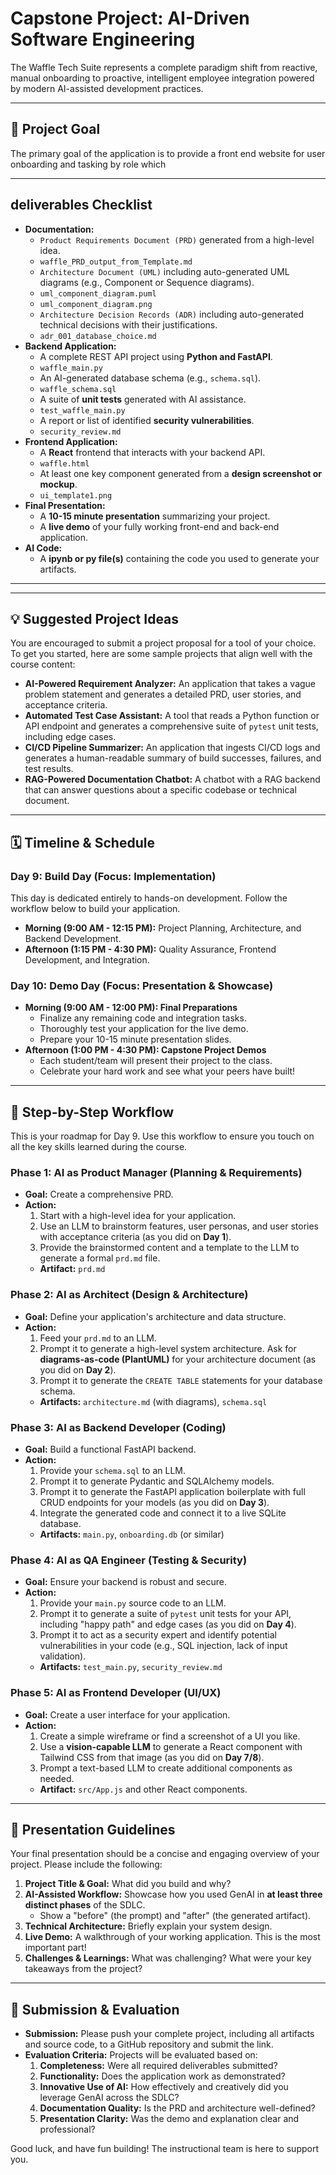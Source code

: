 #  Capstone Project: AI-Driven Software Engineering

The Waffle Tech Suite represents a complete paradigm shift from reactive, manual onboarding to proactive, intelligent employee integration powered by modern AI-assisted development practices.

---

## 🎯 Project Goal

The primary goal of the application is to provide a front end website for user onboarding and tasking by role which 

---

##  deliverables Checklist

* **Documentation:**
    * `Product Requirements Document (PRD)` generated from a high-level idea.
    * `waffle_PRD_output_from_Template.md`
    * `Architecture Document (UML)` including auto-generated UML diagrams (e.g., Component or Sequence diagrams).
    * `uml_component_diagram.puml`
    * `uml_component_diagram.png`
    * `Architecture Decision Records (ADR)` including auto-generated technical decisions with their justifications.
    * `adr_001_database_choice.md`
* **Backend Application:**
    * A complete REST API project using **Python and FastAPI**.
    * `waffle_main.py`
    * An AI-generated database schema (e.g., `schema.sql`).
    * `waffle_schema.sql`
    * A suite of **unit tests** generated with AI assistance.
    * `test_waffle_main.py`
    * A report or list of identified **security vulnerabilities**.
    * `security_review.md`
* **Frontend Application:**
    * A **React** frontend that interacts with your backend API.
    * `waffle.html`
    * At least one key component generated from a **design screenshot or mockup**.
    * `ui_template1.png`
* **Final Presentation:**
    * A **10-15 minute presentation** summarizing your project.
    * A **live demo** of your fully working front-end and back-end application.
* **AI Code:**
    * A **ipynb or py file(s)** containing the code you used to generate your artifacts.

---


---

## 💡 Suggested Project Ideas

You are encouraged to submit a project proposal for a tool of your choice. To get you started, here are some sample projects that align well with the course content:

* **AI-Powered Requirement Analyzer:** An application that takes a vague problem statement and generates a detailed PRD, user stories, and acceptance criteria.
* **Automated Test Case Assistant:** A tool that reads a Python function or API endpoint and generates a comprehensive suite of `pytest` unit tests, including edge cases.
* **CI/CD Pipeline Summarizer:** An application that ingests CI/CD logs and generates a human-readable summary of build successes, failures, and test results.
* **RAG-Powered Documentation Chatbot:** A chatbot with a RAG backend that can answer questions about a specific codebase or technical document.

---

## 🗓️ Timeline & Schedule

### **Day 9: Build Day (Focus: Implementation)**

This day is dedicated entirely to hands-on development. Follow the workflow below to build your application.

* **Morning (9:00 AM - 12:15 PM):** Project Planning, Architecture, and Backend Development.
* **Afternoon (1:15 PM - 4:30 PM):** Quality Assurance, Frontend Development, and Integration.

### **Day 10: Demo Day (Focus: Presentation & Showcase)**

* **Morning (9:00 AM - 12:00 PM): Final Preparations**
    * Finalize any remaining code and integration tasks.
    * Thoroughly test your application for the live demo.
    * Prepare your 10-15 minute presentation slides.
* **Afternoon (1:00 PM - 4:30 PM): Capstone Project Demos**
    * Each student/team will present their project to the class.
    * Celebrate your hard work and see what your peers have built!

---

## 🚀 Step-by-Step Workflow

This is your roadmap for Day 9. Use this workflow to ensure you touch on all the key skills learned during the course.

### **Phase 1: AI as Product Manager (Planning & Requirements)**

* **Goal:** Create a comprehensive PRD.
* **Action:**
    1.  Start with a high-level idea for your application.
    2.  Use an LLM to brainstorm features, user personas, and user stories with acceptance criteria (as you did on **Day 1**).
    3.  Provide the brainstormed content and a template to the LLM to generate a formal `prd.md` file.
    * **Artifact:** `prd.md`

### **Phase 2: AI as Architect (Design & Architecture)**

* **Goal:** Define your application's architecture and data structure.
* **Action:**
    1.  Feed your `prd.md` to an LLM.
    2.  Prompt it to generate a high-level system architecture. Ask for **diagrams-as-code (PlantUML)** for your architecture document (as you did on **Day 2**).
    3.  Prompt it to generate the `CREATE TABLE` statements for your database schema.
    * **Artifacts:** `architecture.md` (with diagrams), `schema.sql`

### **Phase 3: AI as Backend Developer (Coding)**

* **Goal:** Build a functional FastAPI backend.
* **Action:**
    1.  Provide your `schema.sql` to an LLM.
    2.  Prompt it to generate Pydantic and SQLAlchemy models.
    3.  Prompt it to generate the FastAPI application boilerplate with full CRUD endpoints for your models (as you did on **Day 3**).
    4.  Integrate the generated code and connect it to a live SQLite database.
    * **Artifacts:** `main.py`, `onboarding.db` (or similar)

### **Phase 4: AI as QA Engineer (Testing & Security)**

* **Goal:** Ensure your backend is robust and secure.
* **Action:**
    1.  Provide your `main.py` source code to an LLM.
    2.  Prompt it to generate a suite of `pytest` unit tests for your API, including "happy path" and edge cases (as you did on **Day 4**).
    3.  Prompt it to act as a security expert and identify potential vulnerabilities in your code (e.g., SQL injection, lack of input validation).
    * **Artifacts:** `test_main.py`, `security_review.md`

### **Phase 5: AI as Frontend Developer (UI/UX)**

* **Goal:** Create a user interface for your application.
* **Action:**
    1.  Create a simple wireframe or find a screenshot of a UI you like.
    2.  Use a **vision-capable LLM** to generate a React component with Tailwind CSS from that image (as you did on **Day 7/8**).
    3.  Prompt a text-based LLM to create additional components as needed.
    * **Artifact:** `src/App.js` and other React components.

---

## 🎤 Presentation Guidelines

Your final presentation should be a concise and engaging overview of your project. Please include the following:

1.  **Project Title & Goal:** What did you build and why?
2.  **AI-Assisted Workflow:** Showcase how you used GenAI in **at least three distinct phases** of the SDLC.
    * Show a "before" (the prompt) and "after" (the generated artifact).
3.  **Technical Architecture:** Briefly explain your system design.
4.  **Live Demo:** A walkthrough of your working application. This is the most important part!
5.  **Challenges & Learnings:** What was challenging? What were your key takeaways from the project?

---

## 📝 Submission & Evaluation

* **Submission:** Please push your complete project, including all artifacts and source code, to a GitHub repository and submit the link.
* **Evaluation Criteria:** Projects will be evaluated based on:
    1.  **Completeness:** Were all required deliverables submitted?
    2.  **Functionality:** Does the application work as demonstrated?
    3.  **Innovative Use of AI:** How effectively and creatively did you leverage GenAI across the SDLC?
    4.  **Documentation Quality:** Is the PRD and architecture well-defined?
    5.  **Presentation Clarity:** Was the demo and explanation clear and professional?

Good luck, and have fun building! The instructional team is here to support you.
